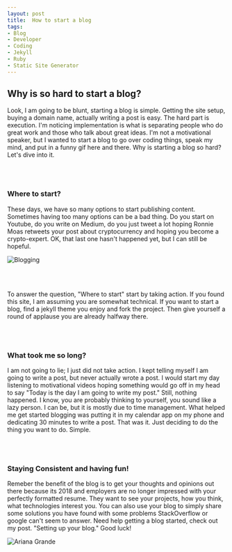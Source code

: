 ```yaml
---
layout: post
title:  How to start a blog
tags:
- Blog
- Developer
- Coding
- Jekyll
- Ruby
- Static Site Generator
---
```


<h2 id="heading2">Why is so hard to start a blog?</h2>

<p>
Look, I am going to be blunt, starting a blog is simple. Getting the site setup, buying a domain name, actually writing a post is easy. The hard part is execution. I'm noticing implementation is what is separating people who do great work and those who talk about great ideas. I'm not a motivational speaker, but I wanted to start a blog to go over coding things, speak my mind, and put in a funny gif here and there. Why is starting a blog so hard? Let's dive into it.
</p>

<br />
<br />
<h3 id="heading3">Where to start?</h3>
<p>
These days, we have so many options to start publishing content. Sometimes having too many options can be a bad thing. Do you start on Youtube, do you write on Medium, do you just tweet a lot hoping Ronnie Moas retweets your post about cryptocurrency and hoping you become a crypto-expert. OK, that last one hasn't happened yet, but I can still be hopeful.
</p>

![Blogging](https://media.giphy.com/media/Vwz4zdntMXrUY/giphy.gif "Blogging madness")

<br />
<br />
<p>
To answer the question, "Where to start" start by taking action. If you found this site, I am assuming you are somewhat technical. If you want to start a blog, find a jekyll theme you enjoy and fork the project. Then give yourself a round of applause you are already halfway there.
</p>

<br />
<br />
<h3 id="heading3">What took me so long?</h3>
<p>
I am not going to lie; I just did not take action. I kept telling myself I am going to write a post, but never actually wrote a post. I would start my day listening to motivational videos hoping something would go off in my head to say "Today is the day I am going to write my post." Still, nothing happened. I know, you are probably thinking to yourself, you sound like a lazy person. I can be, but it is mostly due to time management. What helped me get started blogging was putting it in my calendar app on my phone and dedicating 30 minutes to write a post. That was it. Just deciding to do the thing you want to do. Simple.
</p>

<br />
<br />
<h3 id="heading3">Staying Consistent and having fun!</h3>
<p>
Remeber the benefit of the blog is to get your thoughts and opinions out there because its 2018 and employers are no longer impressed with your perfectly formatted resume. They want to see your projects, how you think, what technologies interest you. You can also use your blog to simply share some solutions you have found with some problems StackOverflow or google can't seem to answer. Need help getting a blog started, check out my post. "Setting up your blog." Good luck!
</p>

![Ariana Grande](https://media.giphy.com/media/mYJXSersIdrkA/giphy.gif "Ariana Grande")
